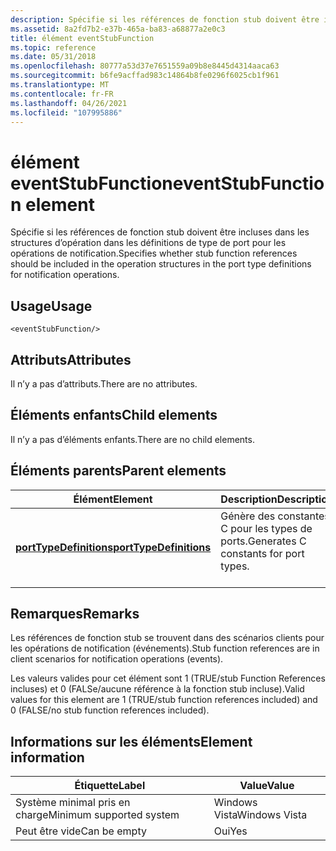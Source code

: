 ```yaml
---
description: Spécifie si les références de fonction stub doivent être incluses dans les structures d’opération dans les définitions de type de port pour les opérations de notification.
ms.assetid: 8a2fd7b2-e37b-465a-ba83-a68877a2e0c3
title: élément eventStubFunction
ms.topic: reference
ms.date: 05/31/2018
ms.openlocfilehash: 80777a53d37e7651559a09b8e8445d4314aaca63
ms.sourcegitcommit: b6fe9acffad983c14864b8fe0296f6025cb1f961
ms.translationtype: MT
ms.contentlocale: fr-FR
ms.lasthandoff: 04/26/2021
ms.locfileid: "107995886"
---
```

# <a name="eventstubfunction-element"></a><span data-ttu-id="eab05-103">élément eventStubFunction</span><span class="sxs-lookup"><span data-stu-id="eab05-103">eventStubFunction element</span></span>

<span data-ttu-id="eab05-104">Spécifie si les références de fonction stub doivent être incluses dans les structures d’opération dans les définitions de type de port pour les opérations de notification.</span><span class="sxs-lookup"><span data-stu-id="eab05-104">Specifies whether stub function references should be included in the operation structures in the port type definitions for notification operations.</span></span>

## <a name="usage"></a><span data-ttu-id="eab05-105">Usage</span><span class="sxs-lookup"><span data-stu-id="eab05-105">Usage</span></span>

``` syntax
<eventStubFunction/>
```

## <a name="attributes"></a><span data-ttu-id="eab05-106">Attributs</span><span class="sxs-lookup"><span data-stu-id="eab05-106">Attributes</span></span>

<span data-ttu-id="eab05-107">Il n’y a pas d’attributs.</span><span class="sxs-lookup"><span data-stu-id="eab05-107">There are no attributes.</span></span>

## <a name="child-elements"></a><span data-ttu-id="eab05-108">Éléments enfants</span><span class="sxs-lookup"><span data-stu-id="eab05-108">Child elements</span></span>

<span data-ttu-id="eab05-109">Il n’y a pas d’éléments enfants.</span><span class="sxs-lookup"><span data-stu-id="eab05-109">There are no child elements.</span></span>

## <a name="parent-elements"></a><span data-ttu-id="eab05-110">Éléments parents</span><span class="sxs-lookup"><span data-stu-id="eab05-110">Parent elements</span></span>



| <span data-ttu-id="eab05-111">Élément</span><span class="sxs-lookup"><span data-stu-id="eab05-111">Element</span></span>                                                       | <span data-ttu-id="eab05-112">Description</span><span class="sxs-lookup"><span data-stu-id="eab05-112">Description</span></span>                                                  |
|---------------------------------------------------------------|--------------------------------------------------------------|
| [<span data-ttu-id="eab05-113">**portTypeDefinitions**</span><span class="sxs-lookup"><span data-stu-id="eab05-113">**portTypeDefinitions**</span></span>](porttypedefinitions.md)<br/> | <span data-ttu-id="eab05-114">Génère des constantes C pour les types de ports.</span><span class="sxs-lookup"><span data-stu-id="eab05-114">Generates C constants for port types.</span></span><br/> <br/> |



## <a name="remarks"></a><span data-ttu-id="eab05-115">Remarques</span><span class="sxs-lookup"><span data-stu-id="eab05-115">Remarks</span></span>

<span data-ttu-id="eab05-116">Les références de fonction stub se trouvent dans des scénarios clients pour les opérations de notification (événements).</span><span class="sxs-lookup"><span data-stu-id="eab05-116">Stub function references are in client scenarios for notification operations (events).</span></span>

<span data-ttu-id="eab05-117">Les valeurs valides pour cet élément sont 1 (TRUE/stub Function References incluses) et 0 (FALSe/aucune référence à la fonction stub incluse).</span><span class="sxs-lookup"><span data-stu-id="eab05-117">Valid values for this element are 1 (TRUE/stub function references included) and 0 (FALSE/no stub function references included).</span></span>

## <a name="element-information"></a><span data-ttu-id="eab05-118">Informations sur les éléments</span><span class="sxs-lookup"><span data-stu-id="eab05-118">Element information</span></span>



| <span data-ttu-id="eab05-119">Étiquette</span><span class="sxs-lookup"><span data-stu-id="eab05-119">Label</span></span> | <span data-ttu-id="eab05-120">Value</span><span class="sxs-lookup"><span data-stu-id="eab05-120">Value</span></span> |
|-------------------------------------|---------------|
| <span data-ttu-id="eab05-121">Système minimal pris en charge</span><span class="sxs-lookup"><span data-stu-id="eab05-121">Minimum supported system</span></span><br/> | <span data-ttu-id="eab05-122">Windows Vista</span><span class="sxs-lookup"><span data-stu-id="eab05-122">Windows Vista</span></span> |
| <span data-ttu-id="eab05-123">Peut être vide</span><span class="sxs-lookup"><span data-stu-id="eab05-123">Can be empty</span></span>                        | <span data-ttu-id="eab05-124">Oui</span><span class="sxs-lookup"><span data-stu-id="eab05-124">Yes</span></span>           |



 

 




